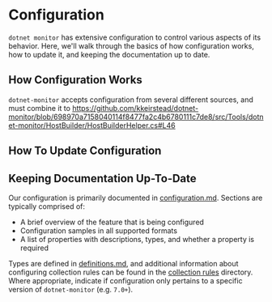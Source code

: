 # Configuration

`dotnet monitor` has extensive configuration to control various aspects of its behavior. Here, we'll walk through the basics of how configuration works, how to update it, and keeping the documentation up to date.

## How Configuration Works

`dotnet-monitor` accepts configuration from several different sources, and must combine it to 
https://github.com/kkeirstead/dotnet-monitor/blob/698970a7158040114f8477fa2c4b6780111c7de8/src/Tools/dotnet-monitor/HostBuilder/HostBuilderHelper.cs#L46


## How To Update Configuration

## Keeping Documentation Up-To-Date

Our configuration is primarily documented in [configuration.md](https://github.com/dotnet/dotnet-monitor/blob/main/documentation/configuration.md). Sections are typically comprised of:
* A brief overview of the feature that is being configured
* Configuration samples in all supported formats
* A list of properties with descriptions, types, and whether a property is required

Types are defined in [definitions.md](https://github.com/dotnet/dotnet-monitor/blob/main/documentation/api/definitions.md), and additional information about configuring collection rules can be found in the [collection rules](https://github.com/dotnet/dotnet-monitor/blob/main/documentation/collectionrules) directory. Where appropriate, indicate if configuration only pertains to a specific version of `dotnet-monitor` (e.g. `7.0+`).
